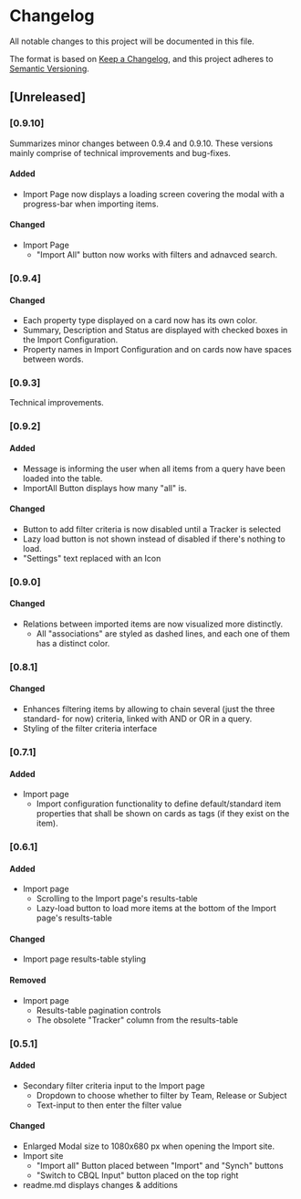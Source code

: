 # Changelog
All notable changes to this project will be documented in this file.

The format is based on [Keep a Changelog](https://keepachangelog.com/en/1.0.0/),
and this project adheres to [Semantic Versioning](https://semver.org/spec/v2.0.0.html).

## [Unreleased]

### [0.9.10]

Summarizes minor changes between 0.9.4 and 0.9.10. These versions mainly comprise of technical improvements and bug-fixes.

#### Added
- Import Page now displays a loading screen covering the modal with a progress-bar when importing items.

#### Changed
- Import Page
  - "Import All" button now works with filters and adnavced search.
  
### [0.9.4]

#### Changed
- Each property type displayed on a card now has its own color.
- Summary, Description and Status are displayed with checked boxes in the Import Configuration.
- Property names in Import Configuration and on cards now have spaces between words.

### [0.9.3]

Technical improvements.

### [0.9.2]

#### Added
- Message is informing the user when all items from a query have been loaded into the table.
- ImportAll Button displays how many "all" is.

#### Changed
- Button to add filter criteria is now disabled until a Tracker is selected
- Lazy load button is not shown instead of disabled if there's nothing to load.
- "Settings" text replaced with an Icon

### [0.9.0]

#### Changed
- Relations between imported items are now visualized more distinctly.  
  - All "associations" are styled as dashed lines, and each one of them has a distinct color.

### [0.8.1]

#### Changed
- Enhances filtering items by allowing to chain several (just the three standard- for now) criteria, linked with AND or OR in a query.
- Styling of the filter criteria interface

### [0.7.1]

#### Added
- Import page 
  - Import configuration functionality to define default/standard item properties that shall be shown on cards as tags (if they exist on the item).

### [0.6.1]

#### Added
- Import page 
  - Scrolling to the Import page's results-table
  - Lazy-load button to load more items at the bottom of the Import page's results-table

#### Changed
- Import page results-table styling

#### Removed
- Import page
  - Results-table pagination controls
  - The obsolete "Tracker" column from the results-table

### [0.5.1]

#### Added
- Secondary filter criteria input to the Import page
    - Dropdown to choose whether to filter by Team, Release or Subject
    - Text-input to then enter the filter value

#### Changed
- Enlarged Modal size to 1080x680 px when opening the Import site.
- Import site
    - "Import all" Button placed between "Import" and "Synch" buttons
    - "Switch to CBQL Input" button placed on the top right
- readme.md displays changes & additions
